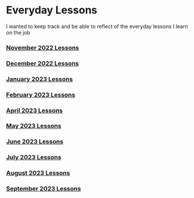 # Everyday Lessons

I wanted to keep track and be able to reflect of the everyday lessons I learn on the job

### [November 2022 Lessons](./november-2022.md)

### [December 2022 Lessons](./december-2022.md)

### [January 2023 Lessons](./twentythree//january-2023.md)

### [February 2023 Lessons](./twentythree//february-2023.md)

### [April 2023 Lessons](./twentythree//april-2023.md)

### [May 2023 Lessons](./twentythree//may-2023.md)

### [June 2023 Lessons](./twentythree//june-2023.md)

### [July 2023 Lessons](./twentythree//july-2023.md)

### [August 2023 Lessons](./twentythree//august-2023.md)

### [September 2023 Lessons](./twentythree//september-2023.md)
